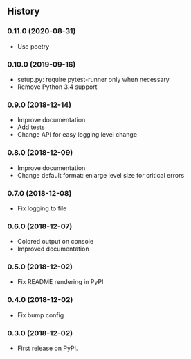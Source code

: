 ## History

### 0.11.0 (2020-08-31)

* Use poetry

### 0.10.0 (2019-09-16)

* setup.py: require pytest-runner only when necessary
* Remove Python 3.4 support

### 0.9.0 (2018-12-14)

* Improve documentation
* Add tests
* Change API for easy logging level change

### 0.8.0 (2018-12-09)

* Improve documentation
* Change default format: enlarge level size for critical errors

### 0.7.0 (2018-12-08)

* Fix logging to file

### 0.6.0 (2018-12-07)

* Colored output on console
* Improved documentation

### 0.5.0 (2018-12-02)

* Fix README rendering in PyPI

### 0.4.0 (2018-12-02)

* Fix bump config

### 0.3.0 (2018-12-02)

* First release on PyPI.
